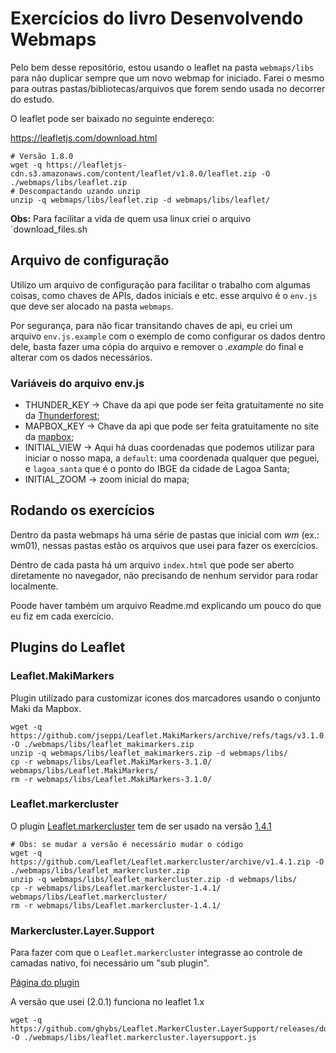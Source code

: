 # Exercícios do livro Desenvolvendo Webmaps

Pelo bem desse repositório, estou usando o leaflet na pasta `webmaps/libs` para não duplicar sempre que um novo webmap for iniciado.
Farei o mesmo para outras pastas/bibliotecas/arquivos que forem sendo usada no decorrer do estudo.

O leaflet pode ser baixado no seguinte endereço:

https://leafletjs.com/download.html

```shell
# Versão 1.8.0
wget -q https://leafletjs-cdn.s3.amazonaws.com/content/leaflet/v1.8.0/leaflet.zip -O ./webmaps/libs/leaflet.zip
# Descompactando uzando unzip
unzip -q webmaps/libs/leaflet.zip -d webmaps/libs/leaflet/
```

**Obs:** Para facilitar a vida de quem usa linux criei o arquivo `download_files.sh

## Arquivo de configuração

Utilizo um arquivo de configuração para facilitar o trabalho com algumas coisas, como chaves de APIs, dados iniciais e etc. esse arquivo é o `env.js` que deve ser alocado na pasta `webmaps`.

Por segurança, para não ficar transitando chaves de api, eu criei um arquivo `env.js.example` com o exemplo de como configurar os dados dentro dele, basta fazer uma cópia do arquivo e remover o _.example_ do final e alterar com os dados necessários.

### Variáveis do arquivo env.js

- THUNDER_KEY -> Chave da api que pode ser feita gratuitamente no site da [Thunderforest](https://www.thunderforest.com/);
- MAPBOX_KEY -> Chave da api que pode ser feita gratuitamente no site da [mapbox](https://www.mapbox.com/);
- INITIAL_VIEW -> Aqui há duas coordenadas que podemos utilizar para iniciar o nosso mapa, a `default`: uma coordenada qualquer que peguei, e `lagoa_santa` que é o ponto do IBGE da cidade de Lagoa Santa;
- INITIAL_ZOOM -> zoom inicial do mapa;

## Rodando os exercícios

Dentro da pasta webmaps há uma série de pastas que inicial com _wm_ (ex.: wm01), nessas pastas estão os arquivos que usei para fazer os exercícios.

Dentro de cada pasta há um arquivo `index.html` que pode ser aberto diretamente no navegador, não precisando de nenhum servidor para rodar localmente.

Poode haver também um arquivo Readme.md explicando um pouco do que eu fiz em cada exercício.

## Plugins do Leaflet

### Leaflet.MakiMarkers

Plugin utilizado para customizar icones dos marcadores usando o conjunto Maki da Mapbox.

```shell
wget -q https://github.com/jseppi/Leaflet.MakiMarkers/archive/refs/tags/v3.1.0.zip -O ./webmaps/libs/leaflet_makimarkers.zip
unzip -q webmaps/libs/leaflet_makimarkers.zip -d webmaps/libs/
cp -r webmaps/libs/Leaflet.MakiMarkers-3.1.0/ webmaps/libs/Leaflet.MakiMarkers/
rm -r webmaps/libs/Leaflet.MakiMarkers-3.1.0/
```

### Leaflet.markercluster

O plugin [Leaflet.markercluster](https://github.com/Leaflet/Leaflet.markercluster) tem de ser usado na versão [1.4.1](https://github.com/Leaflet/Leaflet.markercluster/archive/v1.4.1.zip)

```shell
# Obs: se mudar a versão é necessário mudar o código
wget -q https://github.com/Leaflet/Leaflet.markercluster/archive/v1.4.1.zip -O ./webmaps/libs/leaflet_markercluster.zip
unzip -q webmaps/libs/leaflet_markercluster.zip -d webmaps/libs/
cp -r webmaps/libs/Leaflet.markercluster-1.4.1/ webmaps/libs/Leaflet.markercluster/
rm -r webmaps/libs/Leaflet.markercluster-1.4.1/
```

### Markercluster.Layer.Support

Para fazer com que o `Leaflet.markercluster` integrasse ao controle de camadas nativo, foi necessário um "sub plugin".

[Página do plugin](https://ghybs.github.io/Leaflet.MarkerCluster.LayerSupport/)

A versão que usei (2.0.1) funciona no leaflet 1.x

```shell
wget -q https://github.com/ghybs/Leaflet.MarkerCluster.LayerSupport/releases/download/v2.0.1/leaflet.markercluster.layersupport.js -O ./webmaps/libs/leaflet.markercluster.layersupport.js
```
